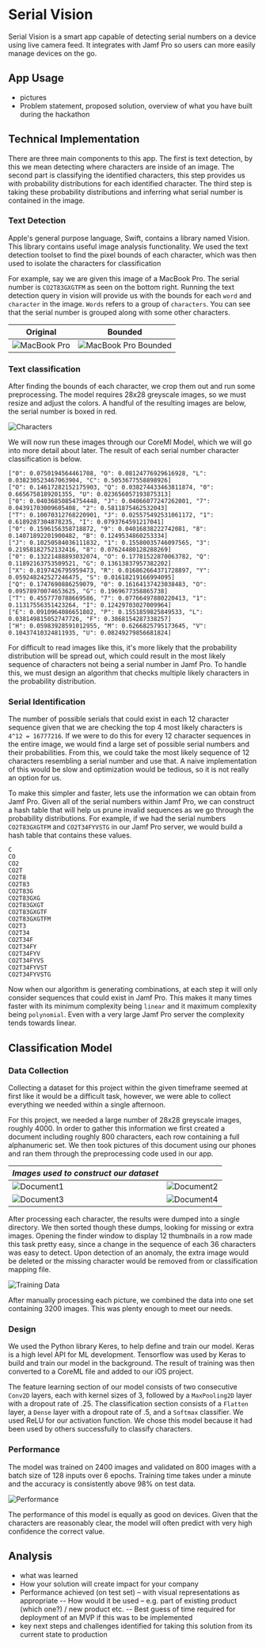 # Serial Vision

Serial Vision is a smart app capable of detecting serial numbers on a device using live camera feed. It integrates with Jamf Pro so users can more easily manage devices on the go.

## App Usage
- pictures
- Problem statement, proposed solution, overview of what you have built during the hackathon

## Technical Implementation
There are three main components to this app. The first is text detection, by this we mean detecting where characters are inside of an image. The second part is classifying the identified characters, this step provides us with probability distributions for each identified character. The third step is taking these probability distributions and inferring what serial number is contained in the image.

### Text Detection
Apple's general purpose language, Swift, contains a library named Vision. This library contains useful image analysis functionality. We used the text detection toolset to find the pixel bounds of each character, which was then used to isolate the characters for classification

For example, say we are given this image of a MacBook Pro. The serial number is `CO2T83GXGTFM` as seen on the bottom right. Running the text detection query in vision will provide us with the bounds for each `word` and `character` in the image. `Words` refers to a group of `characters`. You can see that the serial number is grouped along with some other characters.

| Original  | Bounded  |
| --------- | -------- |
| ![MacBook Pro](https://raw.githubusercontent.com/g-r-a-n-t/serial-vision/master/images/serial.png) | ![MacBook Pro Bounded](https://github.com/g-r-a-n-t/serial-vision/raw/master/images/serial-bounded.png) |



### Text classification

After finding the bounds of each character, we crop them out and run some preprocessing. The model requires 28x28 greyscale images, so we must resize and adjust the colors. A handful of the resulting images are below, the serial number is boxed in red.

![Characters](https://github.com/g-r-a-n-t/serial-vision/raw/master/images/characters.png)

We will now run these images through our CoreMl Model, which we will go into more detail about later. The result of each serial number character classification is below.

```
["0": 0.0750194564461708, "O": 0.08124776929616928, "L": 0.038230523467063904, "C": 0.5053677558898926]
["O": 0.14617282152175903, "Q": 0.038274433463811874, "0": 0.6656758189201355, "U": 0.023656057193875313]
["0": 0.04036850854754448, "J": 0.04066077247262001, "7": 0.04391703009605408, "2": 0.5811875462532043]
["T": 0.10070312768220901, "J": 0.025575492531061172, "1": 0.6189287304878235, "I": 0.0793764591217041]
["0": 0.1596156358718872, "9": 0.04016838222742081, "8": 0.14071892201900482, "B": 0.1249534860253334]
["J": 0.10250584036111832, "1": 0.15580035746097565, "3": 0.21958182752132416, "8": 0.07624480128288269]
["0": 0.13221488893032074, "O": 0.17781522870063782, "Q": 0.11892163753509521, "G": 0.13613837957382202]
["X": 0.8197426795959473, "R": 0.016862664371728897, "Y": 0.059248242527246475, "S": 0.01618219166994095]
["Q": 0.1747690886259079, "0": 0.16164137423038483, "O": 0.09578970074653625, "G": 0.1969677358865738]
["T": 0.4557770788669586, "7": 0.07766497880220413, "1": 0.11317556351423264, "I": 0.12429703027009964]
["E": 0.0910964086651802, "P": 0.1551859825849533, "L": 0.038149815052747726, "F": 0.3868154287338257]
["H": 0.05983928591012955, "M": 0.6266825795173645, "V": 0.10437410324811935, "U": 0.08249279856681824]
```

For difficult to read images like this, it's more likely that the probability distribution will be spread out, which could result in the most likely sequence of characters not being a serial number in Jamf Pro. To handle this, we must design an algorithm that checks multiple likely characters in the probability distribution.

### Serial Identification

The number of possible serials that could exist in each 12 character sequence given that we are checking the top 4 most likely characters is `4^12 = 16777216`. If we were to do this for every 12 character sequences in the entire image, we would find a large set of possible serial numbers and their probabilities. From this, we could take the most likely sequence of 12 characters resembling a serial number and use that. A naive implementation of this would be slow and optimization would be tedious, so it is not really an option for us.

To make this simpler and faster, lets use the information we can obtain from Jamf Pro. Given all of the serial numbers within Jamf Pro, we can construct a hash table that will help us prune invalid sequences as we go through the probability distributions. For example, if we had the serial numbers `CO2T83GXGTFM` and `CO2T34FYVSTG` in our Jamf Pro server, we would build a hash table that contains these values.

```
C
CO
CO2
CO2T
CO2T8
CO2T83
CO2T83G
CO2T83GXG
CO2T83GXGT
CO2T83GXGTF
CO2T83GXGTFM
CO2T3
CO2T34
CO2T34F
CO2T34FY
CO2T34FYV
CO2T34FYVS
CO2T34FYVST
CO2T34FYVSTG
```
Now when our algorithm is generating combinations, at each step it will only consider sequences that could exist in Jamf Pro. This makes it many times faster with its minimum complexity being `linear` and it maximum complexity being `polynomial`. Even with a very large Jamf Pro server the complexity tends towards linear.

## Classification Model

### Data Collection
Collecting a dataset for this project within the given timeframe seemed at first like it would be a difficult task, however, we were able to collect everything we needed within a single afternoon.

For this project, we needed a large number of 28x28 greyscale images, roughly 4000. In order to gather this information we first created a document including roughly 800 characters, each row containing a full alphanumeric set. We then took pictures of this document using our phones and ran them through the preprocessing code used in our app.

| *Images used to construct our dataset* |                 |
| ---------------------------------------| --------------- |
|  ![Document1](https://github.com/g-r-a-n-t/serial-vision/raw/master/images/document1.jpeg) | ![Document2](https://github.com/g-r-a-n-t/serial-vision/raw/master/images/document2.jpeg) |
| ![Document3](https://github.com/g-r-a-n-t/serial-vision/raw/master/images/document3.jpeg) | ![Document4](https://github.com/g-r-a-n-t/serial-vision/raw/master/images/document4.jpeg) |

After processing each character, the results were dumped into a single directory. We then sorted though these dumps, looking for missing or extra images. Opening the finder window to display 12 thumbnails in a row made this task pretty easy, since a change in the sequence of each 36 characters was easy to detect. Upon detection of an anomaly, the extra image would be deleted or the missing character would be removed from or classification mapping file.

![Training Data](https://github.com/g-r-a-n-t/serial-vision/raw/master/images/training-data.png)

After manually processing each picture, we combined the data into one set containing 3200 images. This was plenty enough to meet our needs.

### Design
We used the Python library Keres, to help define and train our model. Keras is a high level API for ML development. Tensorflow was used by Keras to build and train our model in the background. The result of training was then converted to a CoreML file and added to our iOS project.

The feature learning section of our model consists of two consecutive `Conv2D` layers, each with kernel sizes of 3, followed by a `MaxPooling2D` layer with a dropout rate of .25. The classification section consists of a `Flatten` layer, a `Dense` layer with a dropout rate of .5, and a `Softmax` classifier. We used ReLU for our activation function. We chose this model because it had been used by others successfully to classify characters.

### Performance

The model was trained on 2400 images and validated on 800 images with a batch size of 128 inputs over 6 epochs. Training time takes under a minute and the accuracy is consistently above 98% on test data.

![Performance](https://github.com/g-r-a-n-t/serial-vision/raw/master/images/performance.png)

The performance of this model is equally as good on devices. Given that the characters are reasonably clear, the model will often predict with very high confidence the correct value.

## Analysis
- what was learned
- How your solution will create impact for your company
- Performance achieved (on test set) – with visual representations as appropriate
-- How would it be used – e.g. part of existing product (which one?) / new product etc.
-- Best guess of time required for deployment of an MVP if this was to be implemented
- key next steps and challenges identified for taking this solution from its current state to production
